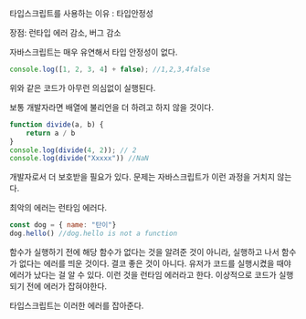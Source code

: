 타입스크립트를 사용하는 이유 : 타입안정성 

장점: 런타입 에러 감소, 버그 감소

자바스크립트는 매우 유연해서 타입 안정성이 없다.

```jsx
console.log([1, 2, 3, 4] + false); //1,2,3,4false
```

위와 같은 코드가 아무런 의심없이 실행된다.

보통 개발자라면 배열에 불리언을 더 하려고 하지 않을 것이다.

```jsx
function divide(a, b) {
	return a / b
}
console.log(divide(4, 2)); // 2
console.log(divide("Xxxxx")) //NaN
```

개발자로서 더 보호받을 필요가 있다. 문제는 자바스크립트가 이런 과정을 거치지 않는다. 

최악의 에러는 런타임 에러다. 

```jsx
const dog = { name: "탄이"}
dog.hello() //dog.hello is not a function
```

함수가 실행하기 전에 해당 함수가 없다는 것을 알려준 것이 아니라, 실행하고 나서 함수가 없다는 에러를 띄운 것이다. 결코 좋은 것이 아니다.  유저가 코드를 실행시켰을 때야 에러가 났다는 걸 알 수 있다. 이런 것을 런타임 에러라고 한다. 이상적으로 코드가 실행되기 전에 에러가 잡혀야한다.

타입스크립트는 이러한 에러를 잡아준다.